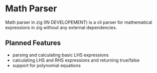 # Math Parser
Math parser in zig (IN DEVELOPEMENT)
is a cli parser for mathematical expressions in zig without any external dependencies.
## Planned Features
* parsing and calculating basic LHS expressions
* calculating LHS and RHS expressions and returning true/false
* support for polynomial equations
